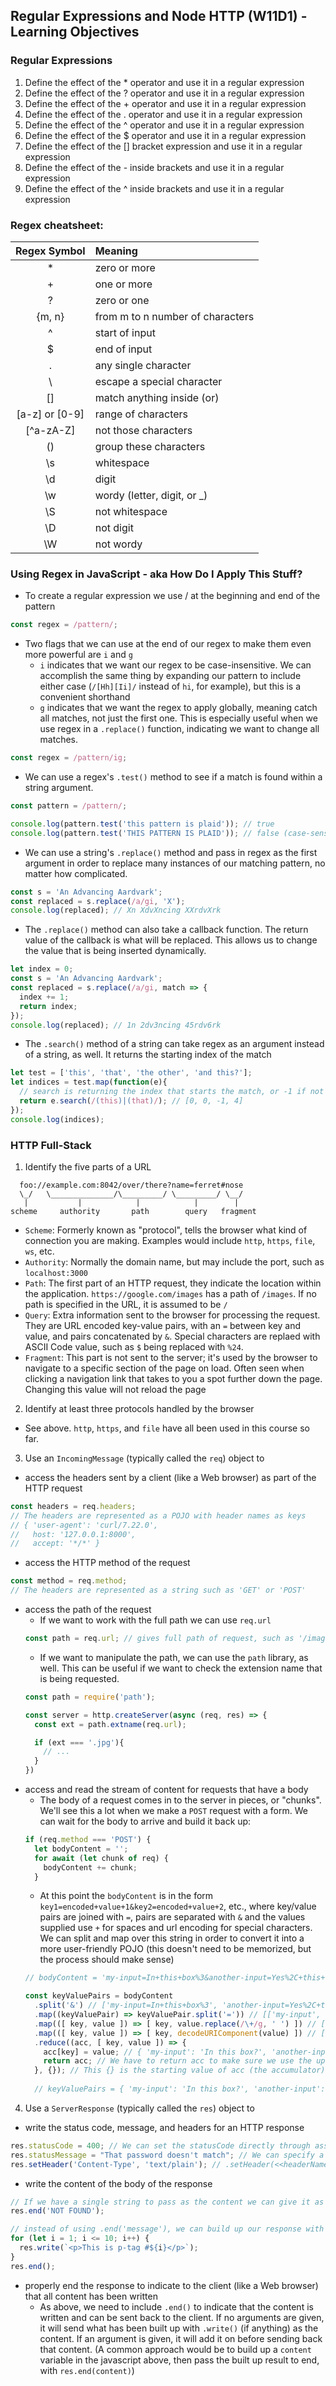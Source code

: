 ## Regular Expressions and Node HTTP (W11D1) - Learning Objectives

### Regular Expressions
1. Define the effect of the * operator and use it in a regular expression
2. Define the effect of the ? operator and use it in a regular expression
3. Define the effect of the + operator and use it in a regular expression
4. Define the effect of the . operator and use it in a regular expression
5. Define the effect of the ^ operator and use it in a regular expression
6. Define the effect of the $ operator and use it in a regular expression
7. Define the effect of the [] bracket expression and use it in a regular expression
8. Define the effect of the - inside brackets and use it in a regular expression
9. Define the effect of the ^ inside brackets and use it in a regular expression

### Regex cheatsheet:
| Regex Symbol   | Meaning                          |
|:--------------:|:---------------------------------|
| *              | zero or more                     |
| +              | one or more                      |
| ?              | zero or one                      |
| {m, n}         | from m to n number of characters |
| ^              | start of input                   |
| $              | end of input                     |
| .              | any single character             |
| \              | escape a special character       |
| []             | match anything inside (or)       |
| [a-z] or [0-9] | range of characters              |
| [^a-zA-Z]      | not those characters             |
| ()             | group these characters           |
| \s             | whitespace                       |
| \d             | digit                            |
| \w             | wordy (letter, digit, or _)      |
| \S             | not whitespace                   |
| \D             | not digit                        |
| \W             | not wordy                        |

### Using Regex in JavaScript - aka How Do I Apply This Stuff?
- To create a regular expression we use / at the beginning and end of the pattern
```javascript
const regex = /pattern/;
```
- Two flags that we can use at the end of our regex to make them even more powerful are `i` and `g`
  - `i` indicates that we want our regex to be case-insensitive. We can accomplish the same thing by expanding our pattern to include either case (`/[Hh][Ii]/` instead of `hi`, for example), but this is a convenient shorthand
  - `g` indicates that we want the regex to apply globally, meaning catch all matches, not just the first one. This is especially useful when we use regex in a `.replace()` function, indicating we want to change all matches.
```javascript
const regex = /pattern/ig;
```
- We can use a regex's `.test()` method to see if a match is found within a string argument.
```javascript
const pattern = /pattern/;

console.log(pattern.test('this pattern is plaid')); // true
console.log(pattern.test('THIS PATTERN IS PLAID')); // false (case-sensitive)
```
- We can use a string's `.replace()` method and pass in regex as the first argument in order to replace many instances of our matching pattern, no matter how complicated.
```javascript
const s = 'An Advancing Aardvark';
const replaced = s.replace(/a/gi, 'X');
console.log(replaced); // Xn XdvXncing XXrdvXrk
```
- The `.replace()` method can also take a callback function. The return value of the callback is what will be replaced. This allows us to change the value that is being inserted dynamically.
```javascript
let index = 0;
const s = 'An Advancing Aardvark';
const replaced = s.replace(/a/gi, match => {
  index += 1;
  return index;
});
console.log(replaced); // 1n 2dv3ncing 45rdv6rk
```
- The `.search()` method of a string can take regex as an argument instead of a string, as well. It returns the starting index of the match
```javascript
let test = ['this', 'that', 'the other', 'and this?'];
let indices = test.map(function(e){
  // search is returning the index that starts the match, or -1 if not found
  return e.search(/(this)|(that)/); // [0, 0, -1, 4]
});
console.log(indices); 
```

### HTTP Full-Stack
1. Identify the five parts of a URL
```text
  foo://example.com:8042/over/there?name=ferret#nose
  \_/   \______________/\_________/ \_________/ \__/
   |           |            |            |        |
scheme     authority       path        query   fragment
```
- `Scheme`: Formerly known as "protocol", tells the browser what kind of connection you are making. Examples would include `http`, `https`, `file`, `ws`, etc.
- `Authority`: Normally the domain name, but may include the port, such as `localhost:3000`
- `Path`: The first part of an HTTP request, they indicate the location within the application. `https://google.com/images` has a path of `/images`. If no path is specified in the URL, it is assumed to be `/`
- `Query`: Extra information sent to the browser for processing the request. They are URL encoded key-value pairs, with an `=` between key and value, and pairs concatenated by `&`. Special characters are replaed with ASCII Code value, such as `$` being replaced with `%24`.
- `Fragment`: This part is not sent to the server; it's used by the browser to navigate to a specific section of the page on load. Often seen when clicking a navigation link that takes to you a spot further down the page. Changing this value will not reload the page

2. Identify at least three protocols handled by the browser
- See above. `http`, `https`, and `file` have all been used in this course so far.

3. Use an `IncomingMessage` (typically called the `req`) object to
- access the headers sent by a client (like a Web browser) as part of the HTTP request
```javascript
const headers = req.headers;
// The headers are represented as a POJO with header names as keys
// { 'user-agent': 'curl/7.22.0',
//   host: '127.0.0.1:8000',
//   accept: '*/*' }
```
- access the HTTP method of the request
```javascript
const method = req.method;
// The headers are represented as a string such as 'GET' or 'POST'
```
- access the path of the request
  - If we want to work with the full path we can use `req.url`
  ```javascript
  const path = req.url; // gives full path of request, such as '/images'
  ```
  - If we want to manipulate the path, we can use the `path` library, as well. This can be useful if we want to check the extension name that is being requested.
  ```javascript
  const path = require('path');

  const server = http.createServer(async (req, res) => {
    const ext = path.extname(req.url);

    if (ext === '.jpg'){
      // ...
    }
  })
  ```
- access and read the stream of content for requests that have a body
  - The body of a request comes in to the server in pieces, or "chunks". We'll see this a lot when we make a `POST` request with a form. We can wait for the body to arrive and build it back up:
  ```javascript
  if (req.method === 'POST') {
    let bodyContent = '';
    for await (let chunk of req) {
      bodyContent += chunk;
    }
  ```
  - At this point the `bodyContent` is in the form `key1=encoded+value+1&key2=encoded+value+2`, etc., where key/value pairs are joined with `=`, pairs are separated with `&` and the values supplied use `+` for spaces and url encoding for special characters. We can split and map over this string in order to convert it into a more user-friendly POJO (this doesn't need to be memorized, but the process should make sense)
  ```javascript
  // bodyContent = 'my-input=In+this+box%3&another-input=Yes%2C+this+box%2C+here.'

  const keyValuePairs = bodyContent
    .split('&') // ['my-input=In+this+box%3', 'another-input=Yes%2C+this+box%2C+here.']
    .map((keyValuePair) => keyValuePair.split('=')) // [['my-input', 'In+this+box%3'], ['another-input', 'Yes%2C+this+box%2C+here.']]
    .map(([ key, value ]) => [ key, value.replace(/\+/g, ' ') ]) // [['my-input', 'In this box%3'], ['another-input', 'Yes%2C this box%2C here.']]
    .map(([ key, value ]) => [ key, decodeURIComponent(value) ]) // [['my-input', 'In this box?'], ['another-input', 'Yes, this box, here.']]
    .reduce((acc, [ key, value ]) => {
      acc[key] = value; // { 'my-input': 'In this box?', 'another-input': 'Yes, this box, here.' }
      return acc; // We have to return acc to make sure we use the updated value for the next iteration (adding in new key/value pairs for each iteration)
    }, {}); // This {} is the starting value of acc (the accumulator). It's allowing us to make a key/value pair for each inner array that we are destructuring.
    
    // keyValuePairs = { 'my-input': 'In this box?', 'another-input': 'Yes, this box, here.' }
  ```

4. Use a `ServerResponse` (typically called the `res`) object to
- write the status code, message, and headers for an HTTP response
```javascript
res.statusCode = 400; // We can set the statusCode directly through assignment
res.statusMessage = "That password doesn't match"; // We can specify a custom status message if it differs from the default related to the code
res.setHeader('Content-Type', 'text/plain'); // .setHeader(<<headerName>>, <<headerContent>>)
```
- write the content of the body of the response
```javascript
// If we have a single string to pass as the content we can give it as the argument directly to .end()
res.end('NOT FOUND');

// instead of using .end('message'), we can build up our response with .write('messagePart')
for (let i = 1; i <= 10; i++) {
  res.write(`<p>This is p-tag #${i}</p>`);
}
res.end();
```
- properly end the response to indicate to the client (like a Web browser) that all content has been written
  - As above, we need to include `.end()` to indicate that the content is written and can be sent back to the client. If no arguments are given, it will send what has been built up with `.write()` (if anything) as the content. If an argument is given, it will add it on before sending back that content. (A common approach would be to build up a `content` variable in the javascript above, then pass the built up result to end, with `res.end(content)`)
  